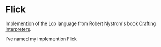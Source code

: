 # Flick

Implemention of the Lox language from Robert Nystrom's book [Crafting Interpreters](https://craftinginterpreters.com/).

I've named my implemention Flick
